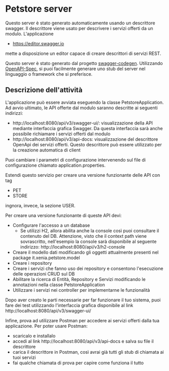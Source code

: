 # Petstore server

Questo server è stato generato automaticamente usando un descrittore swagger. Il descrittore viene usato per descrivere i servizi offerti da un modulo. L'applicazione 

* https://editor.swagger.io 

mette a disposizione un editor capace di creare descrittori di servizi REST.

Questo server è stato generato dal progetto [swagger-codegen](https://github.com/swagger-api/swagger-codegen).
Utilizzando [OpenAPI-Spec](https://github.com/swagger-api/swagger-core), si puoi facilmente generare uno stub del server nel linguaggio o framework che si preferisce.

## Descrizione dell'attività
L'applicazione può essere avviata eseguendo la classe PetstoreApplication. 
Ad avvio ultimato, le API offerte dal modulo saranno descritte ai seguenti indirizzi:

* http://localhost:8080/api/v3/swagger-ui/: visualizzazione della API mediante interfaccia grafica Swagger. Da questa interfaccia sarà anche possibile richiamare i servizi offerti dal modulo
* http://localhost:8080/api/v3/api-docs: visualizzazione del descrittore OpenApi dei servizi offerti. Questo descrittore può essere utilizzato per la creazione automatica di client

Puoi cambiare i parametri di configurazione intervenendo sul file di configurazione chiamato application.properties.

Estendi questo servizio per creare una versione funzionante delle API con tag
* PET
* STORE

ingnora, invece, la sezione USER.

Per creare una versione funzionante di queste API devi:
* Configurare l'accesso a un database
	* Se utilizzi H2, allora abilita anche la console così puoi consultare il contenuto del DB. Attenzione, visto che il context path viene sovrascritto, nell'esempio la console sarà disponibile al seguente indirizzo: http://localhost:8080/api/v3/h2-console
* Creare il modello dati modificando gli oggetti attualmente presenti nel package it.xenia.petstore.model
* Creare i repository
* Creare i servizi che fanno uso dei repository e consentono l'esecuzione delle operazioni CRUD sul DB
* Abilitare la ricerca di Entità, Repository e Servizi modificando le annotazioni nella classe PetstoreApplication
* Utilizzare i servizi nei controller per implementarne le funzionalità

Dopo aver creato le parti necessarie per far funzionare il tuo sistema, puoi fare dei test utilizzando l'interfaccia grafica disponibile al link http://localhost:8080/api/v3/swagger-ui/

Infine, prova ad utilizzare Postman per accedere ai servizi offerti dalla tua applicazione. Per poter usare Postman:
* scaricalo e installalo
* accedi al link http://localhost:8080/api/v3/api-docs e salva su file il descrittore
* carica il descrittore in Postman, così avrai già tutti gli stub di chiamata ai tuoi servizi
* fai qualche chiamata di prova per capire come funziona il tutto

